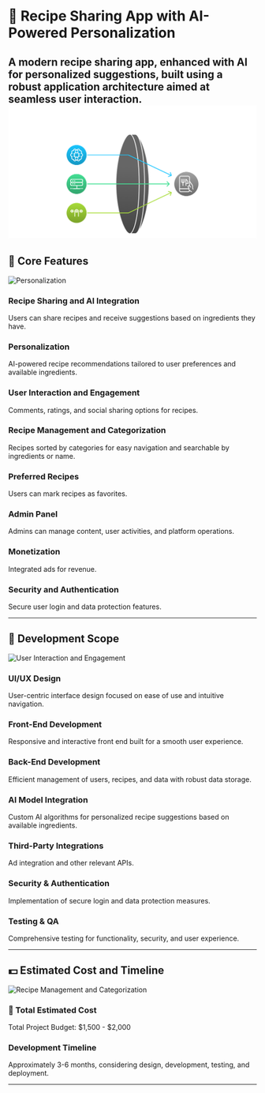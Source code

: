 # 🍲 Recipe Sharing App with AI-Powered Personalization

A modern recipe sharing app, enhanced with AI for personalized suggestions, built using a robust application architecture aimed at seamless user interaction.
![Recipe Sharing and AI Integration](napkin-selection.png)
---

## 📖 Core Features
![Personalization](napkin-selection(1).png)

### Recipe Sharing and AI Integration
Users can share recipes and receive suggestions based on ingredients they have.


### Personalization
AI-powered recipe recommendations tailored to user preferences and available ingredients.


### User Interaction and Engagement
Comments, ratings, and social sharing options for recipes.

### Recipe Management and Categorization
Recipes sorted by categories for easy navigation and searchable by ingredients or name.

### Preferred Recipes
Users can mark recipes as favorites.

### Admin Panel
Admins can manage content, user activities, and platform operations.

### Monetization
Integrated ads for revenue.

### Security and Authentication
Secure user login and data protection features.

---

## 📐 Development Scope
![User Interaction and Engagement](napkin-selection(2).png)

### UI/UX Design
User-centric interface design focused on ease of use and intuitive navigation.

### Front-End Development
Responsive and interactive front end built for a smooth user experience.

### Back-End Development
Efficient management of users, recipes, and data with robust data storage.

### AI Model Integration
Custom AI algorithms for personalized recipe suggestions based on available ingredients.

### Third-Party Integrations
Ad integration and other relevant APIs.

### Security & Authentication
Implementation of secure login and data protection measures.

### Testing & QA
Comprehensive testing for functionality, security, and user experience.

---

## 💵 Estimated Cost and Timeline

![Recipe Management and Categorization](napkin-selection(3).png)
### 📅 Total Estimated Cost
Total Project Budget: $1,500 - $2,000

### Development Timeline
Approximately 3-6 months, considering design, development, testing, and deployment.

---





